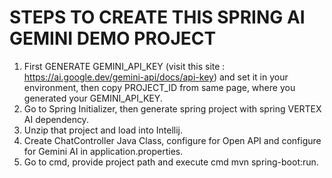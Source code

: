 # STEPS TO CREATE THIS SPRING AI GEMINI DEMO PROJECT
1) First GENERATE GEMINI_API_KEY (visit this site : https://ai.google.dev/gemini-api/docs/api-key) and set it in your environment, then copy PROJECT_ID from same page, where you generated your GEMINI_API_KEY.
2) Go to Spring Initializer, then generate spring project with spring VERTEX AI dependency.
3) Unzip that project and load into Intellij.
4) Create ChatController Java Class, configure for Open API and configure for Gemini AI in application.properties.
5) Go to cmd, provide project path and execute cmd mvn spring-boot:run. 
